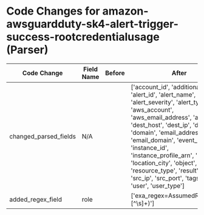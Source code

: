 # Code Changes for amazon-awsguardduty-sk4-alert-trigger-success-rootcredentialusage (Parser)

| Code Change | Field Name | Before | After |
|-------------|------------|--------|-------|
| changed_parsed_fields | N/A |  | ['account_id', 'additional_info', 'alert_id', 'alert_name', 'alert_severity', 'alert_type', 'app', 'aws_account', 'aws_email_address', 'aws_user', 'dest_host', 'dest_ip', 'dest_port', 'domain', 'email_address', 'email_domain', 'event_name', 'instance_id', 'instance_profile_arn', 'key_id', 'location_city', 'object', 'region', 'resource_type', 'result', 'role', 'src_ip', 'src_port', 'tags', 'time', 'user', 'user_type'] |
| added_regex_field | role |  | ['exa_regex=AssumedRole\/({role}[^\s]+)'] |